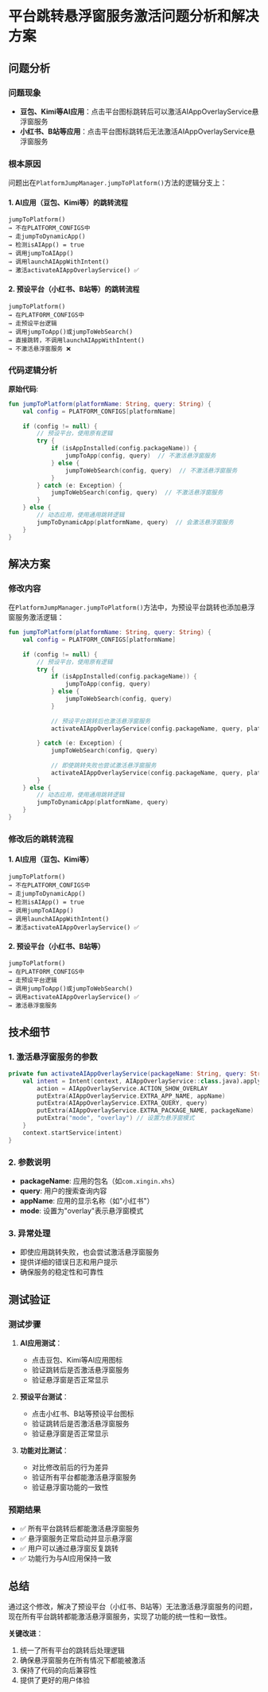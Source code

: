 # 平台跳转悬浮窗服务激活问题分析和解决方案

## 问题分析

### 问题现象
- **豆包、Kimi等AI应用**：点击平台图标跳转后可以激活AIAppOverlayService悬浮窗服务
- **小红书、B站等应用**：点击平台图标跳转后无法激活AIAppOverlayService悬浮窗服务

### 根本原因

问题出在`PlatformJumpManager.jumpToPlatform()`方法的逻辑分支上：

#### 1. AI应用（豆包、Kimi等）的跳转流程
```
jumpToPlatform() 
→ 不在PLATFORM_CONFIGS中 
→ 走jumpToDynamicApp() 
→ 检测isAIApp() = true 
→ 调用jumpToAIApp() 
→ 调用launchAIAppWithIntent() 
→ 激活activateAIAppOverlayService() ✅
```

#### 2. 预设平台（小红书、B站等）的跳转流程
```
jumpToPlatform() 
→ 在PLATFORM_CONFIGS中 
→ 走预设平台逻辑 
→ 调用jumpToApp()或jumpToWebSearch() 
→ 直接跳转，不调用launchAIAppWithIntent() 
→ 不激活悬浮窗服务 ❌
```

### 代码逻辑分析

**原始代码**:
```kotlin
fun jumpToPlatform(platformName: String, query: String) {
    val config = PLATFORM_CONFIGS[platformName]
    
    if (config != null) {
        // 预设平台，使用原有逻辑
        try {
            if (isAppInstalled(config.packageName)) {
                jumpToApp(config, query)  // 不激活悬浮窗服务
            } else {
                jumpToWebSearch(config, query)  // 不激活悬浮窗服务
            }
        } catch (e: Exception) {
            jumpToWebSearch(config, query)  // 不激活悬浮窗服务
        }
    } else {
        // 动态应用，使用通用跳转逻辑
        jumpToDynamicApp(platformName, query)  // 会激活悬浮窗服务
    }
}
```

## 解决方案

### 修改内容

在`PlatformJumpManager.jumpToPlatform()`方法中，为预设平台跳转也添加悬浮窗服务激活逻辑：

```kotlin
fun jumpToPlatform(platformName: String, query: String) {
    val config = PLATFORM_CONFIGS[platformName]
    
    if (config != null) {
        // 预设平台，使用原有逻辑
        try {
            if (isAppInstalled(config.packageName)) {
                jumpToApp(config, query)
            } else {
                jumpToWebSearch(config, query)
            }
            
            // 预设平台跳转后也激活悬浮窗服务
            activateAIAppOverlayService(config.packageName, query, platformName)
            
        } catch (e: Exception) {
            jumpToWebSearch(config, query)
            
            // 即使跳转失败也尝试激活悬浮窗服务
            activateAIAppOverlayService(config.packageName, query, platformName)
        }
    } else {
        // 动态应用，使用通用跳转逻辑
        jumpToDynamicApp(platformName, query)
    }
}
```

### 修改后的跳转流程

#### 1. AI应用（豆包、Kimi等）
```
jumpToPlatform() 
→ 不在PLATFORM_CONFIGS中 
→ 走jumpToDynamicApp() 
→ 检测isAIApp() = true 
→ 调用jumpToAIApp() 
→ 调用launchAIAppWithIntent() 
→ 激活activateAIAppOverlayService() ✅
```

#### 2. 预设平台（小红书、B站等）
```
jumpToPlatform() 
→ 在PLATFORM_CONFIGS中 
→ 走预设平台逻辑 
→ 调用jumpToApp()或jumpToWebSearch() 
→ 调用activateAIAppOverlayService() ✅
→ 激活悬浮窗服务
```

## 技术细节

### 1. 激活悬浮窗服务的参数

```kotlin
private fun activateAIAppOverlayService(packageName: String, query: String, appName: String) {
    val intent = Intent(context, AIAppOverlayService::class.java).apply {
        action = AIAppOverlayService.ACTION_SHOW_OVERLAY
        putExtra(AIAppOverlayService.EXTRA_APP_NAME, appName)
        putExtra(AIAppOverlayService.EXTRA_QUERY, query)
        putExtra(AIAppOverlayService.EXTRA_PACKAGE_NAME, packageName)
        putExtra("mode", "overlay") // 设置为悬浮窗模式
    }
    context.startService(intent)
}
```

### 2. 参数说明

- **packageName**: 应用的包名（如`com.xingin.xhs`）
- **query**: 用户的搜索查询内容
- **appName**: 应用的显示名称（如"小红书"）
- **mode**: 设置为"overlay"表示悬浮窗模式

### 3. 异常处理

- 即使应用跳转失败，也会尝试激活悬浮窗服务
- 提供详细的错误日志和用户提示
- 确保服务的稳定性和可靠性

## 测试验证

### 测试步骤

1. **AI应用测试**：
   - 点击豆包、Kimi等AI应用图标
   - 验证跳转后是否激活悬浮窗服务
   - 验证悬浮窗是否正常显示

2. **预设平台测试**：
   - 点击小红书、B站等预设平台图标
   - 验证跳转后是否激活悬浮窗服务
   - 验证悬浮窗是否正常显示

3. **功能对比测试**：
   - 对比修改前后的行为差异
   - 验证所有平台都能激活悬浮窗服务
   - 验证悬浮窗功能的一致性

### 预期结果

- ✅ 所有平台跳转后都能激活悬浮窗服务
- ✅ 悬浮窗服务正常启动并显示悬浮窗
- ✅ 用户可以通过悬浮窗反复跳转
- ✅ 功能行为与AI应用保持一致

## 总结

通过这个修改，解决了预设平台（小红书、B站等）无法激活悬浮窗服务的问题，现在所有平台跳转都能激活悬浮窗服务，实现了功能的统一性和一致性。

**关键改进**：
1. 统一了所有平台的跳转后处理逻辑
2. 确保悬浮窗服务在所有情况下都能被激活
3. 保持了代码的向后兼容性
4. 提供了更好的用户体验
